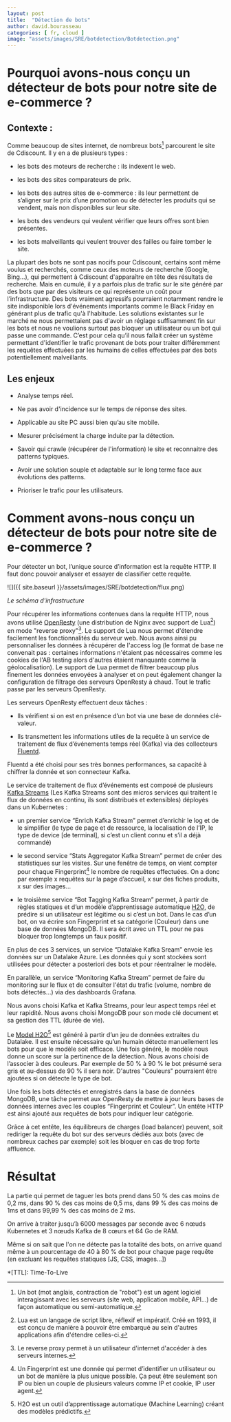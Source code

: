 ```yaml
---
layout: post
title:  "Détection de bots"
author: david.bourasseau
categories: [ fr, cloud ]
image: "assets/images/SRE/botdetection/Botdetection.png"
---
```

# Pourquoi avons-nous conçu un détecteur de bots pour notre site de e-commerce ?

## Contexte :

Comme beaucoup de sites internet, de nombreux bots[^1] parcourent le site de Cdiscount.
Il y en a de plusieurs types :

- les bots des moteurs de recherche : ils indexent le web.

- les bots des sites comparateurs de prix.

- les bots des autres sites de e-commerce :
ils leur permettent de s’aligner sur le prix d’une promotion ou de détecter les produits qui se vendent, mais non disponibles sur leur site.

- les bots des vendeurs qui veulent vérifier que leurs offres sont bien présentes.

- les bots malveillants qui veulent trouver des failles ou faire tomber le site.

La plupart des bots ne sont pas nocifs pour Cdiscount, certains sont même voulus et recherchés, comme ceux des moteurs de recherche (Google, Bing...), qui permettent à Cdiscount d'apparaître en tête des résultats de recherche.
Mais en cumulé, il y a parfois plus de trafic sur le site généré par des bots que par des visiteurs ce qui représente un coût pour l’infrastructure.
Des bots vraiment agressifs pourraient notamment rendre le site indisponible lors d'événements importants comme le Black Friday en générant plus de trafic qu'à l'habitude.
Les solutions existantes sur le marché ne nous permettaient pas d'avoir un réglage suffisamment fin sur les bots et nous ne voulions surtout pas bloquer un utilisateur ou un bot qui passe une commande.
C’est pour cela qu’il nous fallait créer un système permettant d'identifier le trafic provenant de bots pour traiter différemment les requêtes effectuées par les humains de celles effectuées par des bots potentiellement malveillants.

## Les enjeux

- Analyse temps réel.

- Ne pas avoir d'incidence sur le temps de réponse des sites.

- Applicable au site PC aussi bien qu’au site mobile.

- Mesurer précisément la charge induite par la détection.

- Savoir qui crawle (récupérer de l'information) le site et reconnaitre des patterns typiques.

- Avoir une solution souple et adaptable sur le long terme face aux évolutions des patterns.

- Prioriser le trafic pour les utilisateurs.

# Comment avons-nous conçu un détecteur de bots pour notre site de e-commerce ?

Pour détecter un bot, l’unique source d’information est la requête HTTP.
Il faut donc pouvoir analyser et essayer de classifier cette requête.

![]({{ site.baseurl }}/assets/images/SRE/botdetection/flux.png)

_Le schéma d'infrastructure_

Pour récupérer les informations contenues dans la requête HTTP, nous avons utilisé [OpenResty](https://openresty.org/) (une distribution de Nginx avec support de Lua[^2]) en mode "reverse proxy"[^3].
Le support de Lua nous permet d'étendre facilement les fonctionnalités du serveur web.
Nous avons ainsi pu personnaliser les données à récupérer de l'access log (le format de base ne convenait pas : certaines informations n'étaient pas nécessaires comme les cookies de l'AB testing alors d'autres étaient manquante comme la géolocalisation).
Le support de Lua permet de filtrer beaucoup plus finement les données envoyées à analyser et on peut également changer la configuration de filtrage des serveurs OpenResty à chaud.
Tout le trafic passe par les serveurs OpenResty.

Les serveurs OpenResty effectuent deux tâches :

- Ils vérifient si on est en présence d’un bot via une base de données clé-valeur.

- Ils transmettent les informations utiles de la requête à un service de traitement de flux d’événements temps réel (Kafka) via des collecteurs [Fluentd](https://www.fluentd.org/).

Fluentd a été choisi pour ses très bonnes performances, sa capacité à chiffrer la donnée et son connecteur Kafka.

Le service de traitement de flux d’événements est composé de plusieurs [Kafka Streams](https://kafka.apache.org/documentation/streams/) (Les Kafka Streams sont des micros services qui traitent le flux de données en continu, ils sont distribués et extensibles) déployés dans un Kubernetes :

- un premier service “Enrich Kafka Stream” permet d’enrichir le log et de le simplifier (le type de page et de ressource, la localisation de l’IP, le type de device [de terminal], si c’est un client connu et s’il a déjà commandé)

- le second service “Stats Aggregator Kafka Stream” permet de créer des statistiques sur les visites.
Sur une fenêtre de temps, on vient compter pour chaque Fingerprint[^4] le nombre de requêtes effectuées.
On a donc par exemple x requêtes sur la page d’accueil, x sur des fiches produits, x sur des images...

- le troisième service “Bot Tagging Kafka Stream” permet, à partir de règles statiques et d’un modèle d’apprentissage automatique [H2O](https://www.h2o.ai/), de prédire si un utilisateur est légitime ou si c’est un bot.
Dans le cas d’un bot, on va écrire son Fingerprint et sa catégorie (Couleur) dans une base de données MongoDB.
Il sera écrit avec un TTL pour ne pas bloquer trop longtemps un faux positif.

En plus de ces 3 services, un service “Datalake Kafka Sream” envoie les données sur un Datalake Azure.
Les données qui y sont stockées sont utilisées pour détecter a posteriori des bots et pour réentraîner le modèle.

En parallèle, un service “Monitoring Kafka Stream” permet de faire du monitoring sur le flux et de consulter l'état du trafic (volume, nombre de bots détectés...) via des dashboards Grafana.

Nous avons choisi Kafka et Kafka Streams, pour leur aspect temps réel et leur rapidité.
Nous avons choisi MongoDB pour son mode clé document et sa gestion des TTL (durée de vie).

Le [Model H2O](https://www.h2o.ai/)[^5] est généré à partir d’un jeu de données extraites du Datalake.
Il est ensuite nécessaire qu’un humain détecte manuellement les bots pour que le modèle soit efficace.
Une fois généré, le modèle nous donne un score sur la pertinence de la détection.
Nous avons choisi de l’associer à des couleurs.
Par exemple de 50 % à 90 % le bot présumé sera gris et au-dessus de 90 % il sera noir.
D'autres "Couleurs" pourraient être ajoutées si on détecte le type de bot.

Une fois les bots détectés et enregistrés dans la base de données MongoDB, une tâche permet aux OpenResty de mettre à jour leurs bases de données internes avec les couples “Fingerprint et Couleur”.
Un entête HTTP est ainsi ajouté aux requêtes de bots pour indiquer leur catégorie.

Grâce à cet entête, les équilibreurs de charges (load balancer) peuvent, soit rediriger la requête du bot sur des serveurs dédiés aux bots (avec de nombreux caches par exemple) soit les bloquer en cas de trop forte affluence.

# Résultat

La partie qui permet de taguer les bots prend dans 50 % des cas moins de 0,2 ms, dans 90 % des cas moins de 0,5 ms, dans 99 % des cas moins de 1ms et dans 99,99 % des cas moins de 2 ms.

On arrive à traiter jusqu’à 6000 messages par seconde avec 6 nœuds Kubernetes et 3 nœuds Kafka de 8 cœurs et 64 Go de RAM.

Même si on sait que l'on ne détecte pas la totalité des bots, on arrive quand même à un pourcentage de 40 à 80 % de bot pour chaque page requête (en excluant les requêtes statiques [JS, CSS, images…])

[^1]: Un bot (mot anglais, contraction de "robot") est un agent logiciel interagissant avec les serveurs (site web, application mobile, API...) de façon automatique ou semi-automatique.

[^2]: Lua est un langage de script libre, réflexif et impératif.
Créé en 1993, il est conçu de manière à pouvoir être embarqué au sein d'autres applications afin d'étendre celles-ci.

[^3]: Le reverse proxy permet à un utilisateur d'internet d'accéder à des serveurs internes.

[^4]: Un Fingerprint est une donnée qui permet d’identifier un utilisateur ou un bot de manière la plus unique possible.
Ça peut être seulement son IP ou bien un couple de plusieurs valeurs comme IP et cookie, IP user agent.

[^5]: H2O est un outil d’apprentissage automatique (Machine Learning) créant des modèles prédictifs.

*[TTL]: Time-To-Live

